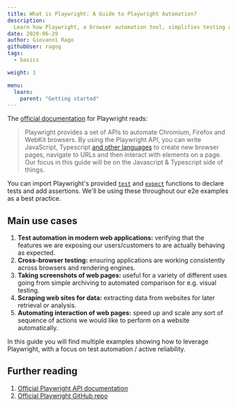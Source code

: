 ```yaml
---
title: What is Playwright: A Guide to Playwright Automation?
description: 
  Learn how Playwright, a browser automation tool, simplifies testing across Chrome, Firefox, and WebKit. Start building more reliable web applications today.
date: 2020-06-29
author: Giovanni Rago
githubUser: ragog
tags:
  - basics

weight: 1

menu:
  learn:
    parent: "Getting started"
---
```


The [official documentation](https://playwright.dev/) for Playwright reads:

> Playwright provides a set of APIs to automate Chromium, Firefox and WebKit browsers. By using the Playwright API, you can write JavaScript, Typescript [and other languages](https://playwright.dev/docs/languages) to create new browser pages, navigate to URLs and then interact with elements on a page. Our focus in this guide will be on the Javascript & Typescript side of things. 

You can import Playwright's provided [`test`](https://playwright.dev/docs/api/class-test) and [`expect`](https://jestjs.io/docs/expect) functions to declare tests and add assertions. We'll be using these throughout our e2e examples as a best practice. 
<!-- more -->

## Main use cases
1. **Test automation in modern web applications:** verifying that the features we are exposing our users/customers to are actually behaving as expected.
2. **Cross-browser testing:** ensuring applications are working consistently across browsers and rendering engines.
3. **Taking screenshots of web pages:** useful for a variety of different uses going from simple archiving to automated comparison for e.g. visual testing.
4. **Scraping web sites for data:** extracting data from websites for later retrieval or analysis.
5. **Automating interaction of web pages:** speed up and scale any sort of sequence of actions we would like to perform on a website automatically.

In this guide you will find multiple examples showing how to leverage Playwright, with a focus on test automation / active reliability.

## Further reading
1. [Official Playwright API documentation](https://playwright.dev/)
2. [Official Playwright GitHub repo](https://github.com/microsoft/playwright)
